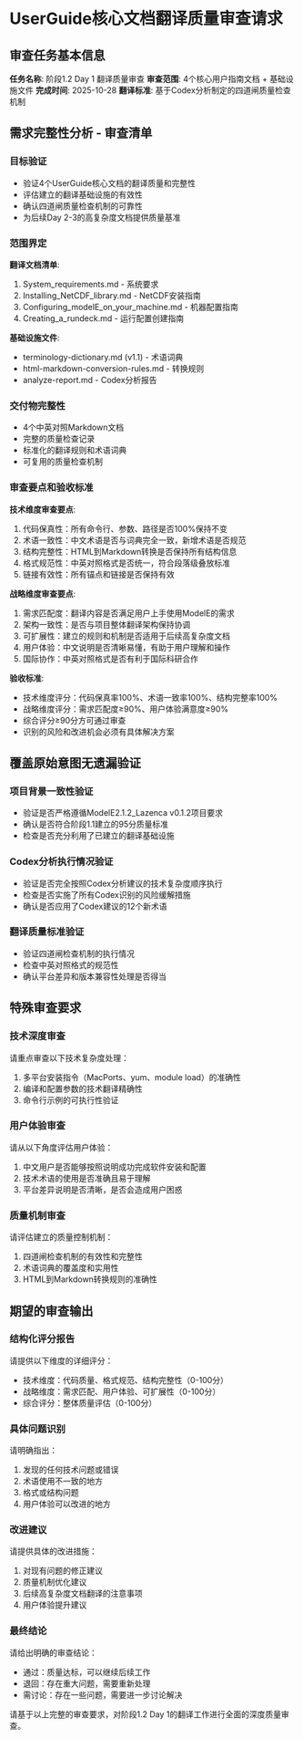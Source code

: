 # UserGuide核心文档翻译质量审查请求

## 审查任务基本信息
**任务名称**: 阶段1.2 Day 1 翻译质量审查
**审查范围**: 4个核心用户指南文档 + 基础设施文件
**完成时间**: 2025-10-28
**翻译标准**: 基于Codex分析制定的四道闸质量检查机制

## 需求完整性分析 - 审查清单

### 目标验证
- 验证4个UserGuide核心文档的翻译质量和完整性
- 评估建立的翻译基础设施的有效性
- 确认四道闸质量检查机制的可靠性
- 为后续Day 2-3的高复杂度文档提供质量基准

### 范围界定
**翻译文档清单**:
1. System_requirements.md - 系统要求
2. Installing_NetCDF_library.md - NetCDF安装指南
3. Configuring_modelE_on_your_machine.md - 机器配置指南
4. Creating_a_rundeck.md - 运行配置创建指南

**基础设施文件**:
- terminology-dictionary.md (v1.1) - 术语词典
- html-markdown-conversion-rules.md - 转换规则
- analyze-report.md - Codex分析报告

### 交付物完整性
- 4个中英对照Markdown文档
- 完整的质量检查记录
- 标准化的翻译规则和术语词典
- 可复用的质量检查机制

### 审查要点和验收标准
**技术维度审查要点**:
1. 代码保真性：所有命令行、参数、路径是否100%保持不变
2. 术语一致性：中文术语是否与词典完全一致，新增术语是否规范
3. 结构完整性：HTML到Markdown转换是否保持所有结构信息
4. 格式规范性：中英对照格式是否统一，符合段落级叠放标准
5. 链接有效性：所有锚点和链接是否保持有效

**战略维度审查要点**:
1. 需求匹配度：翻译内容是否满足用户上手使用ModelE的需求
2. 架构一致性：是否与项目整体翻译架构保持协调
3. 可扩展性：建立的规则和机制是否适用于后续高复杂度文档
4. 用户体验：中文说明是否清晰易懂，有助于用户理解和操作
5. 国际协作：中英对照格式是否有利于国际科研合作

**验收标准**:
- 技术维度评分：代码保真率100%、术语一致率100%、结构完整率100%
- 战略维度评分：需求匹配度≥90%、用户体验满意度≥90%
- 综合评分≥90分方可通过审查
- 识别的风险和改进机会必须有具体解决方案

## 覆盖原始意图无遗漏验证

### 项目背景一致性验证
- 验证是否严格遵循ModelE2.1.2_Lazenca v0.1.2项目要求
- 确认是否符合阶段1.1建立的95分质量标准
- 检查是否充分利用了已建立的翻译基础设施

### Codex分析执行情况验证
- 验证是否完全按照Codex分析建议的技术复杂度顺序执行
- 检查是否实施了所有Codex识别的风险缓解措施
- 确认是否应用了Codex建议的12个新术语

### 翻译质量标准验证
- 验证四道闸检查机制的执行情况
- 检查中英对照格式的规范性
- 确认平台差异和版本兼容性处理是否得当

## 特殊审查要求

### 技术深度审查
请重点审查以下技术复杂度处理：
1. 多平台安装指令（MacPorts、yum、module load）的准确性
2. 编译和配置参数的技术翻译精确性
3. 命令行示例的可执行性验证

### 用户体验审查
请从以下角度评估用户体验：
1. 中文用户是否能够按照说明成功完成软件安装和配置
2. 技术术语的使用是否准确且易于理解
3. 平台差异说明是否清晰，是否会造成用户困惑

### 质量机制审查
请评估建立的质量控制机制：
1. 四道闸检查机制的有效性和完整性
2. 术语词典的覆盖度和实用性
3. HTML到Markdown转换规则的准确性

## 期望的审查输出

### 结构化评分报告
请提供以下维度的详细评分：
- 技术维度：代码质量、格式规范、结构完整性（0-100分）
- 战略维度：需求匹配、用户体验、可扩展性（0-100分）
- 综合评分：整体质量评估（0-100分）

### 具体问题识别
请明确指出：
1. 发现的任何技术问题或错误
2. 术语使用不一致的地方
3. 格式或结构问题
4. 用户体验可以改进的地方

### 改进建议
请提供具体的改进措施：
1. 对现有问题的修正建议
2. 质量机制优化建议
3. 后续高复杂度文档翻译的注意事项
4. 用户体验提升建议

### 最终结论
请给出明确的审查结论：
- 通过：质量达标，可以继续后续工作
- 退回：存在重大问题，需要重新处理
- 需讨论：存在一些问题，需要进一步讨论解决

请基于以上完整的审查要求，对阶段1.2 Day 1的翻译工作进行全面的深度质量审查。